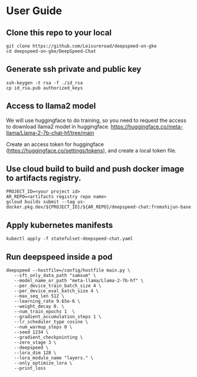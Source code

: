 # User Guide
## Clone this repo to your local
```
git clone https://github.com/Leisureroad/deepspeed-on-gke
cd deepspeed-on-gke/DeepSpeed-Chat
```

## Generate ssh private and public key
```
ssh-keygen -t rsa -f ./id_rsa
cp id_rsa.pub authorized_keys
```

## Access to llama2 model
We will use huggingface to do training, so you need to request the access to download llama2 model in huggingface.
https://huggingface.co/meta-llama/Llama-2-7b-chat-hf/tree/main

Create an access token for huggingface (https://huggingface.co/settings/tokens), and create a local token file.

## Use cloud build to build and push docker image to artifacts registry.
```
PROJECT_ID=<your project id>
AR_REPO=<artifacts registry repo name>
gcloud builds submit --tag us-docker.pkg.dev/${PROJECT_ID}/${AR_REPO}/deepspeed-chat:fromshijun-base
```

## Apply kubernetes manifests
```
kubectl apply -f statefulset-deepspeed-chat.yaml
```

## Run deepspeed inside a pod
```
deepspeed --hostfile=/config/hostfile main.py \
   --sft_only_data_path "samsum" \
   --model_name_or_path "meta-llama/Llama-2-7b-hf" \
   --per_device_train_batch_size 4 \
   --per_device_eval_batch_size 4 \
   --max_seq_len 512 \
   --learning_rate 9.65e-6 \
   --weight_decay 0. \
   --num_train_epochs 1  \
   --gradient_accumulation_steps 1 \
   --lr_scheduler_type cosine \
   --num_warmup_steps 0 \
   --seed 1234 \
   --gradient_checkpointing \
   --zero_stage 3 \
   --deepspeed \
   --lora_dim 128 \
   --lora_module_name "layers." \
   --only_optimize_lora \
   --print_loss
```
